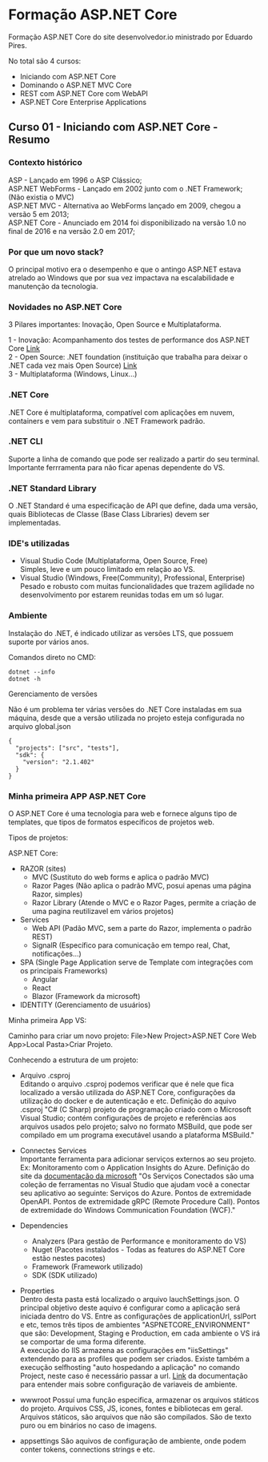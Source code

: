 # Formação ASP.NET Core

Formação ASP.NET Core do site desenvolvedor.io ministrado por Eduardo Pires.

No total são 4 cursos:

- Iniciando com ASP.NET Core  
- Dominando o ASP.NET MVC Core  
- REST com ASP.NET Core com WebAPI  
- ASP.NET Core Enterprise Applications  

## Curso 01 - Iniciando com ASP.NET Core - Resumo

### Contexto histórico

ASP - Lançado em 1996 o ASP Clássico;  
ASP.NET WebForms - Lançado em 2002 junto com o .NET Framework; (Não existia o MVC)  
ASP.NET MVC - Alternativa ao WebForms lançado em 2009, chegou a versão 5 em 2013;  
ASP.NET Core - Anunciado em 2014 foi disponibilizado na versão 1.0 no final de 2016 e na versão 2.0 em 2017;  

### Por que um novo stack?

O principal motivo era o desempenho e que o antingo ASP.NET estava atrelado ao Windows que por sua vez impactava na escalabilidade e manutenção da tecnologia.

### Novidades no ASP.NET Core

3 Pilares importantes: Inovação, Open Source e Multiplataforma.

1 - Inovação: Acompanhamento dos testes de performance dos ASP.NET Core [Link](https://github.com/aspnet/benchmarks)  
2 - Open Source: .NET foundation (instituição que trabalha para deixar o .NET cada vez mais Open Source) [Link](https://dotnetfoundation.org/)  
3 - Multiplataforma (Windows, Linux...)  

### .NET Core

.NET Core é multiplataforma, compatível com aplicações em nuvem, containers e vem para substituir o .NET Framework padrão.

### .NET CLI

Suporte a linha de comando que pode ser realizado a partir do seu terminal. Importante ferrramenta para não ficar apenas dependente do VS.

### .NET Standard Library

O .NET Standard é uma especificação de API que define, dada uma versão, quais Bibliotecas de Classe (Base Class Libraries) devem ser implementadas.

### IDE's utilizadas

- Visual Studio Code (Multiplataforma, Open Source, Free)  
   Simples, leve e um pouco limitado em relação ao VS.
- Visual Studio (Windows, Free(Community), Professional, Enterprise)  
   Pesado e robusto com muitas funcionalidades que trazem agilidade no desenvolvimento por estarem reunidas todas em um só lugar. 
   
### Ambiente

Instalação do .NET, é indicado utilizar as versões LTS, que possuem suporte por vários anos.

Comandos direto no CMD:  
````
dotnet --info  
dotnet -h  
````
Gerenciamento de versões

Não é um problema ter várias versões do .NET Core instaladas em sua máquina, desde que a versão utilizada no projeto esteja configurada no arquivo global.json 

````
{
  "projects": ["src", "tests"],
  "sdk": {
    "version": "2.1.402"
  }
}
````

### Minha primeira APP ASP.NET Core

O ASP.NET Core é uma tecnologia para web e fornece alguns tipo de templates, que tipos de formatos específicos de projetos web.

Tipos de projetos:

ASP.NET Core:
 - RAZOR (sites)
   - MVC (Sustituto do web forms e aplica o padrão MVC)
   - Razor Pages (Não aplica o padrão MVC, posui apenas uma página Razor, simples)
   - Razor Library (Atende o MVC e o Razor Pages, permite a criação de uma pagina reutilizavel em vários projetos)
 - Services
   - Web API (Padão MVC, sem a parte do Razor, implementa o padrão REST)
   - SignalR (Específico para comunicação em tempo real, Chat, notificações...)
 - SPA (Single Page Application serve de Template com integrações com os principais Frameworks)
   - Angular
   - React
   - Blazor (Framework da microsoft)
 - IDENTITY (Gerenciamento de usuários)

Minha primeira App VS:

Caminho para criar um novo projeto:
File>New Project>ASP.NET Core Web App>Local Pasta>Criar Projeto.

Conhecendo a estrutura de um projeto:  

- Arquivo .csproj      
Editando o arquivo .csproj podemos verificar que é nele que fica localizado a versão utilizada do ASP.NET Core, configurações da utilização do docker e de autenticação e etc. Definição do aquivo .csproj "C# (C Sharp) projeto de programação criado com o Microsoft Visual Studio; contém configurações de projeto e referências aos arquivos usados pelo projeto; salvo no formato MSBuild, que pode ser compilado em um programa executável usando a plataforma MSBuild."

- Connectes Services  
Importante ferramenta para adicionar serviços externos ao seu projeto. Ex: Monitoramento com o Application Insights do Azure. 
Definição do site da [documentação da microsoft](https://docs.microsoft.com/en-us/visualstudio/azure/overview-connected-services?view=vs-2022)
"Os Serviços Conectados são uma coleção de ferramentas no Visual Studio que ajudam você a conectar seu aplicativo ao seguinte: Serviços do Azure. Pontos de extremidade OpenAPI. Pontos de extremidade gRPC (Remote Procedure Call). Pontos de extremidade do Windows Communication Foundation (WCF)."

- Dependencies  
  - Analyzers (Para gestão de Performance e monitoramento do VS)
  - Nuget (Pacotes instalados - Todas as features do ASP.NET Core estão nestes pacotes)
  - Framework (Framework utilizado)
  - SDK (SDK utilizado)
 
- Properties  
Dentro desta pasta está localizado o arquivo lauchSettings.json. O principal objetivo deste aquivo é configurar como a aplicação será iniciada dentro do VS.
Entre as configurações de applicationUrl, sslPort e etc, temos três tipos de ambientes "ASPNETCORE_ENVIRONMENT" que são: Development, Staging e Production, em cada ambiente o VS irá se comportar de uma forma diferente.  
A execução do IIS armazena as configurações em "iisSettings" extendendo para as profiles que podem ser criados. Existe também a execução selfhosting "auto hospedando a aplicação" no comando Project, neste caso é necessário passar a url.
[Link](https://docs.microsoft.com/pt-br/aspnet/core/fundamentals/environments?view=aspnetcore-6.0) da documentação para entender mais sobre configuração de variaveis de ambiente.

- wwwroot
Possuí uma função especifica, armazenar os arquivos státicos do projeto. Arquivos CSS, JS, icones, fontes e bibliotecas em geral. 
Arquivos státicos, são arquivos que não são compilados. São de texto puro ou em binários no caso de imagens.

- appsettings
São aquivos de configuração de ambiente, onde podem conter tokens, connections strings e etc.



















